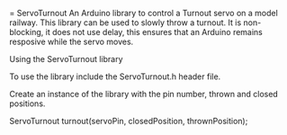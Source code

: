 =	ServoTurnout
An Arduino library to control a Turnout servo on a model railway. This library can be used to slowly throw a turnout. It is  non-blocking, it does not use delay, this ensures that an Arduino remains resposive while the servo moves.

Using the ServoTurnout library

To use the library include the ServoTurnout.h header file.

Create an instance of the library with the pin number, thrown and closed positions.

ServoTurnout turnout(servoPin, closedPosition, thrownPosition);


